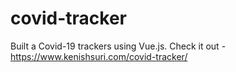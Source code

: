 # covid-tracker

Built a Covid-19 trackers using Vue.js. Check it out - https://www.kenishsuri.com/covid-tracker/
